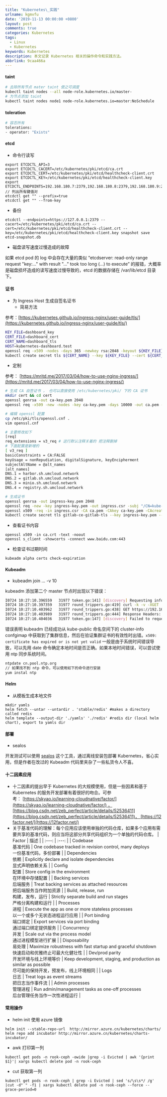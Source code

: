 ```yaml
---
title: "Kubernetes\_实践"
urlname: kgmvfu
date: '2019-11-13 00:00:00 +0800'
layout: post
comments: true
categories: Kubernetes
tags:
  - Linux
  - Kubernetes
keywords: Kubernetes
description: 本文记录 Kubernetes 相关的操作命令和实践方法。
abbrlink: 9caa466a
---
```



<a name="BdT88"></a>
#### taint

```bash
# 去除所有节点 mater taint 使之可调度
kubectl taint nodes --all node-role.kubernetes.io/master-
# 为节点添加 taint
kubectl taint nodes node1 node-role.kubernetes.io=master:NoSchedule
```

<a name="O6MDK"></a>
#### toleration

```bash
# 容忍所有
tolerations:
- operator: "Exists"
```

<a name="QJzQf"></a>
#### etcd

- 命令行读写

```
export ETCDCTL_API=3
export ETCDCTL_CACERT=/etc/kubernetes/pki/etcd/ca.crt
export ETCDCTL_CERT=/etc/kubernetes/pki/etcd/healthcheck-client.crt
export ETCDCTL_KEY=/etc/kubernetes/pki/etcd/healthcheck-client.key
export ETCDCTL_ENDPOINTS=192.168.180.7:2379,192.168.180.8:2379,192.168.180.9:2379
// 列出所有键值对
etcdctl get "" --prefix=true
etcdctl get "" --from-key
```

- 备份

```
etcdctl --endpoints=https://127.0.0.1:2379 --cacert=/etc/kubernetes/pki/etcd/ca.crt --cert=/etc/kubernetes/pki/etcd/healthcheck-client.crt --key=/etc/kubernetes/pki/etcd/healthcheck-client.key snapshot save etcd-snapshot.db
```

- 磁盘读写速度过慢造成的故障

如果 etcd pod 的 log 中会存在大量的类似 “etcdserver: read-only range request "key:..." with result "..." took too long (...) to execute” 的报错，大概率是磁盘损坏造成的读写速度过慢导致的，etcd 的数据存储在 /var/lib/etcd 目录下。

<a name="kPMVq"></a>
#### 证书

- 为 Ingress Host 生成自签名证书
  - 简易方法

参考：[https://kubernetes.github.io/ingress-nginx/user-guide/tls/](https://kubernetes.github.io/ingress-nginx/user-guide/tls/)
```bash
KEY_FILE=dashboard_key
CERT_FILE=dashboard_cert
CERT_NAME=dashboard_tls
HOST=kubernetes-dashboard.test
openssl req -x509 -nodes -days 365 -newkey rsa:2048 -keyout ${KEY_FILE} -out ${CERT_FILE} -subj "/CN=${HOST}/O=${HOST}"
kubectl create secret tls ${CERT_NAME} --key ${KEY_FILE} --cert ${CERT_FILE}
```

  - 定制

参考： [https://mritd.me/2017/03/04/how-to-use-nginx-ingress/](https://mritd.me/2017/03/04/how-to-use-nginx-ingress/)
```bash
# 生成 CA 自签证书 ， 也可以直接使用 /etc/kubernetes/pki/ 下的 CA 证书
mkdir cert && cd cert
openssl genrsa -out ca-key.pem 2048
openssl req -x509 -new -nodes -key ca-key.pem -days 10000 -out ca.pem -subj "/CN=kube-ca"

# 编辑 openssl 配置
cp /etc/pki/tls/openssl.cnf .
vim openssl.cnf

# 主要修改如下
[req]
req_extensions = v3_req # 这行默认注释关着的 把注释删掉
# 下面配置是新增的
[ v3_req ]
basicConstraints = CA:FALSE
keyUsage = nonRepudiation, digitalSignature, keyEncipherment
subjectAltName = @alt_names
[alt_names]
DNS.1 = harbor.sh.umcloud.network
DNS.2 = gitlab.sh.umcloud.network
DNS.3 = minio.sh.umcloud.network
DNS.4 = registry.sh.umcloud.network

# 生成证书
openssl genrsa -out ingress-key.pem 2048
openssl req -new -key ingress-key.pem -out ingress.csr -subj "/CN=kube-ingress" -config openssl.cnf
openssl x509 -req -in ingress.csr -CA ca.pem -CAkey ca-key.pem -CAcreateserial -out ingress.pem -days 365 -extensions v3_req -extfile openssl.cnf
kubectl create secret tls gitlab-ce-gitlab-tls --key ingress-key.pem --cert ingress.pem -n gitlab-ce
```

- 查看证书内容

```
openssl x509 -in ca.crt -text -noout
openssl s_client -showcerts -connect www.baidu.com:443
```

- 检查证书过期时间

```
kubeadm alpha certs check-expiration
```

<a name="xUZC5"></a>
#### Kubeadm

- kubeadm join ... -v 10

kubeadm 添加第二个 master 节点时出现以下错误：
```bash
I0724 10:27:10.396559   31977 token.go:141] [discovery] Requesting info from "https://192.168.2.65:6445" again to validate TLS against the pinned public key
I0724 10:27:10.397359   31977 round_trippers.go:419] curl -k -v -XGET  -H "User-Agent: kubeadm/v1.14.1 (linux/amd64) kubernetes/b739410" -H "Accept: application/json, */*" 'https://192.168.2.65:6445/api/v1/namespaces/kube-public/configmaps/cluster-info'
I0724 10:27:10.403962   31977 round_trippers.go:438] GET https://192.168.2.65:6445/api/v1/namespaces/kube-public/configmaps/cluster-info  in 6 milliseconds
I0724 10:27:10.403989   31977 round_trippers.go:444] Response Headers:
I0724 10:27:10.404036   31977 token.go:147] [discovery] Failed to request cluster info, will try again: [Get https://192.168.2.65:6445/api/v1/namespaces/kube-public/configmaps/cluster-info: x509: certificate has expired or is not yet valid]
```
错误表明 kubeadm 已经成功从 kube-public 命名空间下的 cluster-info confgimap 中获取到了集群信息，然后在验证集群证书的有效性时出错。`x509: certificate has expired or is not yet valid` 一般是由于系统时间错误导致，可以先用 date 命令确定本地时间是否正确。如果本地时间错误，可以尝试使用 ntp 同步系统时间。
```bash
ntpdate cn.pool.ntp.org
// 如果找不到 ntp 命令，可以使用如下的命令进行安装
yum instal ntp
```

<a name="UYIkL"></a>
#### Helm

- 从模板生成本地文件
```
mkdir yamls
helm fetch --untar --untardir . 'stable/redis' #makes a directory called redis 
helm template --output-dir './yamls' './redis' #redis dir (local helm chart), export to yamls dir
```

<a name="aFRRf"></a>
#### 部署

- sealos

开发测试可以使用 [sealos](https://github.com/fanux/sealos) 这个工具，通过离线安装包部署 Kubernetes，省心实用，但是作者在改过的 Kubeadm 代码里夹杂了一些私货令人不喜。

<a name="iiFsk"></a>
#### 十二因素应用

- 十二因素的提出早于 Kubernetes 的大规模使用，但是一些因素和基于 Kubernetes 的服务开发部署有着很好的吻合。可参考： [https://skyao.io/learning-cloudnative/factor/](https://skyao.io/learning-cloudnative/factor/) ，[https://blog.csdn.net/zeb_perfect/article/details/52536411](https://blog.csdn.net/zeb_perfect/article/details/52536411)， [https://12factor.net/](https://12factor.net/)
- 关于基准代码的理解：每个应用应该使用单独的代码仓库，如果多个应用有需要共享的基准代码，则应当将这部分共享代码组织为一个单独的代码仓库。
| Factor | 描述 |
| :---: | :---: |
| Codebase<br />基准代码 | One codebase tracked in revision control, many deploys<br />一份基准代码，多份部署 |
| Dependencies<br />依赖 | Explicitly declare and isolate dependencies<br />显式声明依赖关系 |
| Config<br />配置 | Store config in the environment<br />在环境中存储配置 |
| Backing services<br />后端服务 | Treat backing services as attached resources<br />把后端服务当作附加资源 |
| Build, release, run<br />构建，发布，运行 | Strictly separate build and run stages<br />严格分离构建和运行 |
| Processes<br />进程 | Execute the app as one or more stateless processes<br />以一个或多个无状态进程运行应用 |
| Port binding<br />端口绑定 | Export services via port binding<br />通过端口绑定提供服务 |
| Concurrency<br />并发 | Scale out via the process model<br />通过进程模型进行扩展 |
| Disposability<br />易处理 | Maximize robustness with fast startup and graceful shutdown<br />快速启动和优雅终止可最大化健壮性 |
| Dev/prod parity<br />开发环境与线上环境等价 | Keep development, staging, and production as similar as possible<br />尽可能的保持开发，预发布，线上环境相同 |
| Logs<br />日志 | Treat logs as event streams<br />把日志当作事件流 |
| Admin processes<br />管理进程 | Run admin/management tasks as one-off processes<br />后台管理任务当作一次性进程运行 |

<a name="USMKa"></a>
#### 常用操作

- helm init 使用 azure 镜像

```
helm init --stable-repo-url  http://mirror.azure.cn/kubernetes/charts/
helm repo add incubator http://mirror.azure.cn/kubernetes/charts-incubator/
```

- awk 打印第一列

```
kubectl get pods -n rook-ceph -owide |grep -i Evicted | awk '{print $1}'| xargs kubectl delete pod -n rook-ceph
```

- cut 获取第一列

```
kubectl get pods -n rook-ceph | grep -i Evicted | sed 's/\s\s*/ /g' |cut -d" " -f1 | xargs kubectl delete pod -n rook-ceph --force --grace-period=0
```


